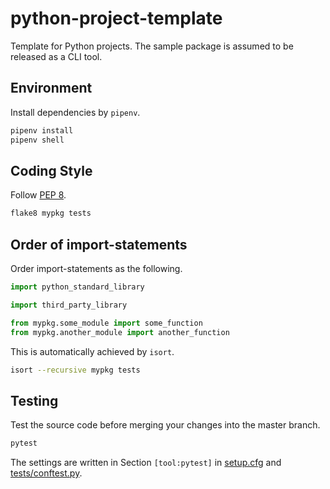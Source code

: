 # python-project-template

Template for Python projects. The sample package is assumed to be released as a CLI tool.

## Environment
Install dependencies by `pipenv`.

```bash
pipenv install
pipenv shell
```

## Coding Style

Follow [PEP 8](https://www.python.org/dev/peps/pep-0008/).

```bash
flake8 mypkg tests
```

## Order of import-statements

Order import-statements as the following.

```python
import python_standard_library

import third_party_library

from mypkg.some_module import some_function
from mypkg.another_module import another_function
```

This is automatically achieved by `isort`.

```bash
isort --recursive mypkg tests
```

## Testing

Test the source code before merging your changes into the master branch.

```bash
pytest
```

The settings are written in Section `[tool:pytest]` in [setup.cfg](setup.cfg) and [tests/conftest.py](tests/conftest.py).
